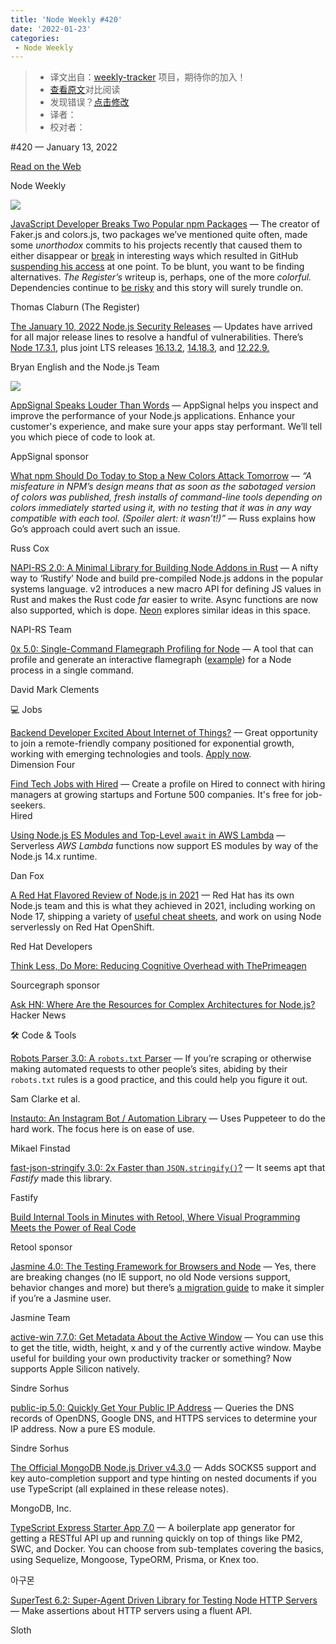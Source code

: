 ```yaml
---
title: 'Node Weekly #420'
date: '2022-01-23'
categories:
 - Node Weekly
---
```

> * 译文出自：[weekly-tracker](https://github.com/FEDarling/weekly-tracker) 项目，期待你的加入！
> * [查看原文]()对比阅读
> * 发现错误？[点击修改]()
> * 译者：
> * 校对者：

#​420 — January 13, 2022

[Read on the Web](https://nodeweekly.com/link/118369/web)

Node Weekly

[![](https://res.cloudinary.com/cpress/image/upload/w_1280,e_sharpen:60/atob1apx6ssqgdj3e7bg.jpg)](https://nodeweekly.com/link/118370/web)

[JavaScript Developer Breaks Two Popular npm Packages](https://nodeweekly.com/link/118370/web "www.theregister.com") — The creator of Faker.js and colors.js, two packages we’ve mentioned quite often, made some _unorthodox_ commits to his projects recently that caused them to either disappear or [break](https://nodeweekly.com/link/118371/web) in interesting ways which resulted in GitHub [suspending his access](https://nodeweekly.com/link/118372/web) at one point. To be blunt, you want to be finding alternatives. _The Register’s_ writeup is, perhaps, one of the more _colorful._ Dependencies continue to [be risky](https://nodeweekly.com/link/118373/web) and this story will surely trundle on.

Thomas Claburn (The Register)

[The January 10, 2022 Node.js Security Releases](https://nodeweekly.com/link/118374/web "nodejs.org") — Updates have arrived for all major release lines to resolve a handful of vulnerabilities. There’s [Node 17.3.1](https://nodeweekly.com/link/118375/web), plus joint LTS releases [16.13.2](https://nodeweekly.com/link/118376/web), [14.18.3](https://nodeweekly.com/link/118377/web), and [12.22.9.](https://nodeweekly.com/link/118378/web)

Bryan English and the Node.js Team

[![](https://copm.s3.amazonaws.com/1eddf7b4.png)](https://nodeweekly.com/link/118379/web)

[AppSignal Speaks Louder Than Words](https://nodeweekly.com/link/118379/web "www.appsignal.com") — AppSignal helps you inspect and improve the performance of your Node.js applications. Enhance your customer's experience, and make sure your apps stay performant. We’ll tell you which piece of code to look at.

AppSignal sponsor

[What npm Should Do Today to Stop a New Colors Attack Tomorrow](https://nodeweekly.com/link/118380/web "research.swtch.com") — _“A misfeature in NPM’s design means that as soon as the sabotaged version of colors was published, fresh installs of command-line tools depending on colors immediately started using it, with no testing that it was in any way compatible with each tool. (Spoiler alert: it wasn’t!)”_ — Russ explains how Go’s approach could avert such an issue.

Russ Cox

[NAPI-RS 2.0: A Minimal Library for Building Node Addons in Rust](https://nodeweekly.com/link/118381/web "napi.rs") — A nifty way to ‘Rustify’ Node and build pre-compiled Node.js addons in the popular systems language. v2 introduces a new macro API for defining JS values in Rust and makes the Rust code _far_ easier to write. Async functions are now also supported, which is dope. [Neon](https://nodeweekly.com/link/118382/web) explores similar ideas in this space.

NAPI-RS Team

[0x 5.0: Single-Command Flamegraph Profiling for Node](https://nodeweekly.com/link/118383/web "github.com") — A tool that can profile and generate an interactive flamegraph ([example](https://nodeweekly.com/link/118384/web)) for a Node process in a single command.

David Mark Clements

💻 Jobs

[Backend Developer Excited About Internet of Things?](https://nodeweekly.com/link/118385/web) — Great opportunity to join a remote-friendly company positioned for exponential growth, working with emerging technologies and tools. [Apply now](https://nodeweekly.com/link/118385/web).  
Dimension Four

[Find Tech Jobs with Hired](https://nodeweekly.com/link/118386/web) — Create a profile on Hired to connect with hiring managers at growing startups and Fortune 500 companies. It's free for job-seekers.  
Hired

[Using Node.js ES Modules and Top-Level `await` in AWS Lambda](https://nodeweekly.com/link/118387/web "aws.amazon.com") — Serverless _AWS Lambda_ functions now support ES modules by way of the Node.js 14.x runtime.

Dan Fox

[A Red Hat Flavored Review of Node.js in 2021](https://nodeweekly.com/link/118388/web "developers.redhat.com") — Red Hat has its own Node.js team and this is what they achieved in 2021, including working on Node 17, shipping a variety of [useful cheat sheets](https://nodeweekly.com/link/118389/web), and work on using Node serverlessly on Red Hat OpenShift.

Red Hat Developers

[Think Less, Do More: Reducing Cognitive Overhead with ThePrimeagen](https://nodeweekly.com/link/118390/web "about.sourcegraph.com")

Sourcegraph sponsor

[Ask HN: Where Are the Resources for Complex Architectures for Node.js?](https://nodeweekly.com/link/118391/web)  
Hacker News

🛠 Code & Tools

[Robots Parser 3.0: A `robots.txt` Parser](https://nodeweekly.com/link/118392/web "github.com") — If you’re scraping or otherwise making automated requests to other people’s sites, abiding by their `robots.txt` rules is a good practice, and this could help you figure it out.

Sam Clarke et al.

[Instauto: An Instagram Bot / Automation Library](https://nodeweekly.com/link/118393/web "github.com") — Uses Puppeteer to do the hard work. The focus here is on ease of use.

Mikael Finstad

[fast-json-stringify 3.0: 2x Faster than `JSON.stringify()`?](https://nodeweekly.com/link/118394/web "github.com") — It seems apt that _Fastify_ made this library.

Fastify

[Build Internal Tools in Minutes with Retool, Where Visual Programming Meets the Power of Real Code](https://nodeweekly.com/link/118395/web "retool.com")

Retool sponsor

[Jasmine 4.0: The Testing Framework for Browsers and Node](https://nodeweekly.com/link/118396/web "github.com") — Yes, there are breaking changes (no IE support, no old Node versions support, behavior changes and more) but there’s [a migration guide](https://nodeweekly.com/link/118397/web) to make it simpler if you’re a Jasmine user.

Jasmine Team

[active-win 7.7.0: Get Metadata About the Active Window](https://nodeweekly.com/link/118398/web "github.com") — You can use this to get the title, width, height, x and y of the currently active window. Maybe useful for building your own productivity tracker or something? Now supports Apple Silicon natively.

Sindre Sorhus

[public-ip 5.0: Quickly Get Your Public IP Address](https://nodeweekly.com/link/118399/web "github.com") — Queries the DNS records of OpenDNS, Google DNS, and HTTPS services to determine your IP address. Now a pure ES module.

Sindre Sorhus

[The Official MongoDB Node.js Driver v4.3.0](https://nodeweekly.com/link/118400/web "github.com") — Adds SOCKS5 support and key auto-completion support and type hinting on nested documents if you use TypeScript (all explained in these release notes).

MongoDB, Inc.

[TypeScript Express Starter App 7.0](https://nodeweekly.com/link/118401/web "github.com") — A boilerplate app generator for getting a RESTful API up and running quickly on top of things like PM2, SWC, and Docker. You can choose from sub-templates covering the basics, using Sequelize, Mongoose, TypeORM, Prisma, or Knex too.

아구몬

[SuperTest 6.2: Super-Agent Driven Library for Testing Node HTTP Servers](https://nodeweekly.com/link/118402/web "github.com") — Make assertions about HTTP servers using a fluent API.

Sloth